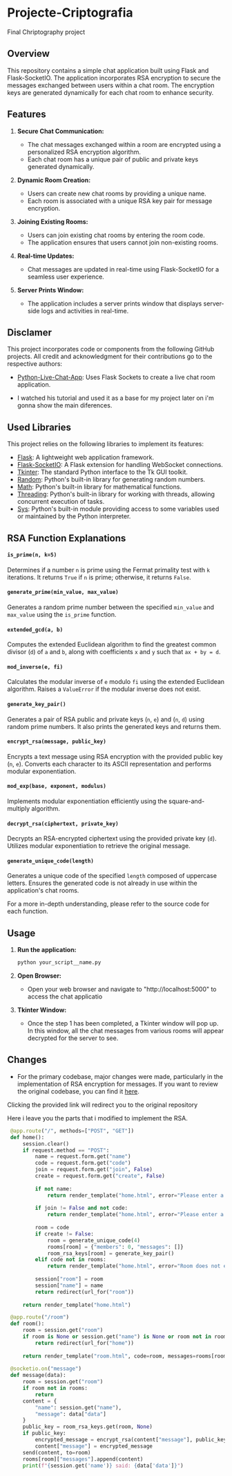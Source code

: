 # Projecte-Criptografia
Final Chriptography project

## Overview

This repository contains a simple chat application built using Flask and Flask-SocketIO. The application incorporates RSA encryption to secure the messages exchanged between users within a chat room. The encryption keys are generated dynamically for each chat room to enhance security. 

## Features

1. **Secure Chat Communication:**
   - The chat messages exchanged within a room are encrypted using a personalized RSA encryption algorithm.
   - Each chat room has a unique pair of public and private keys generated dynamically.

2. **Dynamic Room Creation:**
   - Users can create new chat rooms by providing a unique name.
   - Each room is associated with a unique RSA key pair for message encryption.

3. **Joining Existing Rooms:**
   - Users can join existing chat rooms by entering the room code.
   - The application ensures that users cannot join non-existing rooms.

4. **Real-time Updates:**
   - Chat messages are updated in real-time using Flask-SocketIO for a seamless user experience.

5. **Server Prints Window:**
   - The application includes a server prints window that displays server-side logs and activities in real-time.

## Disclamer

This project incorporates code or components from the following GitHub projects. All credit and acknowledgment for their contributions go to the respective authors:

- [Python-Live-Chat-App](https://github.com/techwithtim/Python-Live-Chat-App):
Uses Flask Sockets to create a live chat room application.

- I watched his tutorial and used it as a base for my project later on i'm gonna show the main diferences.

## Used Libraries
 
This project relies on the following libraries to implement its features:

- [Flask](https://flask.palletsprojects.com/): A lightweight web application framework.
- [Flask-SocketIO](https://flask-socketio.readthedocs.io/): A Flask extension for handling WebSocket connections.
- [Tkinter](https://docs.python.org/3/library/tkinter.html): The standard Python interface to the Tk GUI toolkit.
- [Random](https://docs.python.org/3/library/random.html): Python's built-in library for generating random numbers.
- [Math](https://docs.python.org/3/library/math.html): Python's built-in library for mathematical functions.
- [Threading](https://docs.python.org/3/library/threading.html): Python's built-in library for working with threads, allowing concurrent execution of tasks.
- [Sys](https://docs.python.org/3/library/sys.html): Python's built-in module providing access to some variables used or maintained by the Python interpreter.

## RSA Function Explanations

#### `is_prime(n, k=5)`

Determines if a number `n` is prime using the Fermat primality test with `k` iterations. It returns `True` if `n` is prime; otherwise, it returns `False`.

#### `generate_prime(min_value, max_value)`

Generates a random prime number between the specified `min_value` and `max_value` using the `is_prime` function.

#### `extended_gcd(a, b)`

Computes the extended Euclidean algorithm to find the greatest common divisor (`d`) of `a` and `b`, along with coefficients `x` and `y` such that `ax + by = d`.

#### `mod_inverse(e, fi)`

Calculates the modular inverse of `e` modulo `fi` using the extended Euclidean algorithm. Raises a `ValueError` if the modular inverse does not exist.

#### `generate_key_pair()`

Generates a pair of RSA public and private keys (`n`, `e`) and (`n`, `d`) using random prime numbers. It also prints the generated keys and returns them.

#### `encrypt_rsa(message, public_key)`

Encrypts a text message using RSA encryption with the provided public key (`n`, `e`). Converts each character to its ASCII representation and performs modular exponentiation.

#### `mod_exp(base, exponent, modulus)`

Implements modular exponentiation efficiently using the square-and-multiply algorithm.

#### `decrypt_rsa(ciphertext, private_key)`

Decrypts an RSA-encrypted ciphertext using the provided private key (`d`). Utilizes modular exponentiation to retrieve the original message.

#### `generate_unique_code(length)`

Generates a unique code of the specified `length` composed of uppercase letters. Ensures the generated code is not already in use within the application's chat rooms.

For a more in-depth understanding, please refer to the source code for each function.

## Usage
1. **Run the application:**
   
   ```bash
   python your_script__name.py
   
2. **Open Browser:**
   - Open your web browser and navigate to "http://localhost:5000" to access the chat applicatio

3. **Tkinter Window:**
   - Once the step 1 has been completed, a Tkinter window will pop up. In this window, all the chat messages from          various rooms will appear decrypted for the server to see.

## Changes

- For the primary codebase, major changes were made, particularly in the implementation of RSA encryption for messages. If you want to review the original codebase, you can find it [here](https://github.com/techwithtim/Python-Live-Chat-App).

Clicking the provided link will redirect you to the original repository

Here i leave you the parts that i modified to implement the RSA. 


```python
 @app.route("/", methods=["POST", "GET"])
 def home():
     session.clear()
     if request.method == "POST":
         name = request.form.get("name")
         code = request.form.get("code")
         join = request.form.get("join", False)
         create = request.form.get("create", False)
 
         if not name:
             return render_template("home.html", error="Please enter a name.", code=code, name=name)
 
         if join != False and not code:
             return render_template("home.html", error="Please enter a room code.", code=code, name=name)
         
         room = code
         if create != False:
             room = generate_unique_code(4)
             rooms[room] = {"members": 0, "messages": []}
             room_rsa_keys[room] = generate_key_pair()
         elif code not in rooms:
             return render_template("home.html", error="Room does not exist.", code=code, name=name)
         
         session["room"] = room
         session["name"] = name
         return redirect(url_for("room"))
 
     return render_template("home.html")

 @app.route("/room")
 def room():
     room = session.get("room")
     if room is None or session.get("name") is None or room not in rooms:
         return redirect(url_for("home"))
 
     return render_template("room.html", code=room, messages=rooms[room]["messages"])
 
 @socketio.on("message")
 def message(data):
     room = session.get("room")
     if room not in rooms:
         return
     content = {
         "name": session.get("name"),
         "message": data["data"]
     }
     public_key = room_rsa_keys.get(room, None)
     if public_key:
         encrypted_message = encrypt_rsa(content["message"], public_key)
         content["message"] = encrypted_message
     send(content, to=room)
     rooms[room]["messages"].append(content)
     print(f"{session.get('name')} said: {data['data']}")

